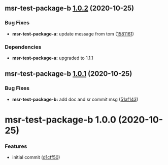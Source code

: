 ## msr-test-package-b [1.0.2](https://github.com/dbouwman/monorepo-semantic-release/compare/msr-test-package-b@1.0.1...msr-test-package-b@1.0.2) (2020-10-25)


### Bug Fixes

* **msr-test-package-a:** update message from tom ([1581161](https://github.com/dbouwman/monorepo-semantic-release/commit/1581161eabbf2828c5349496f17e4c4edfedd001))





### Dependencies

* **msr-test-package-a:** upgraded to 1.1.1

## msr-test-package-b [1.0.1](https://github.com/dbouwman/monorepo-semantic-release/compare/msr-test-package-b@1.0.0...msr-test-package-b@1.0.1) (2020-10-25)


### Bug Fixes

* **msr-test-package-b:** add doc and sr commit msg ([51af143](https://github.com/dbouwman/monorepo-semantic-release/commit/51af143a95f8467e289a2781168183f274ce2f98))

# msr-test-package-b 1.0.0 (2020-10-25)


### Features

* initial commit ([d1cff50](https://github.com/dbouwman/monorepo-semantic-release/commit/d1cff501721d28dc12eb07870b76fd8800b969f0))
